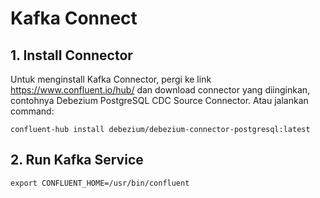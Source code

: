 # Kafka Connect

## 1. Install Connector

Untuk menginstall Kafka Connector, pergi ke link https://www.confluent.io/hub/ dan download connector yang diinginkan, contohnya Debezium PostgreSQL CDC Source Connector.
Atau jalankan command:

```
confluent-hub install debezium/debezium-connector-postgresql:latest
```

## 2. Run Kafka Service

```
export CONFLUENT_HOME=/usr/bin/confluent
```

